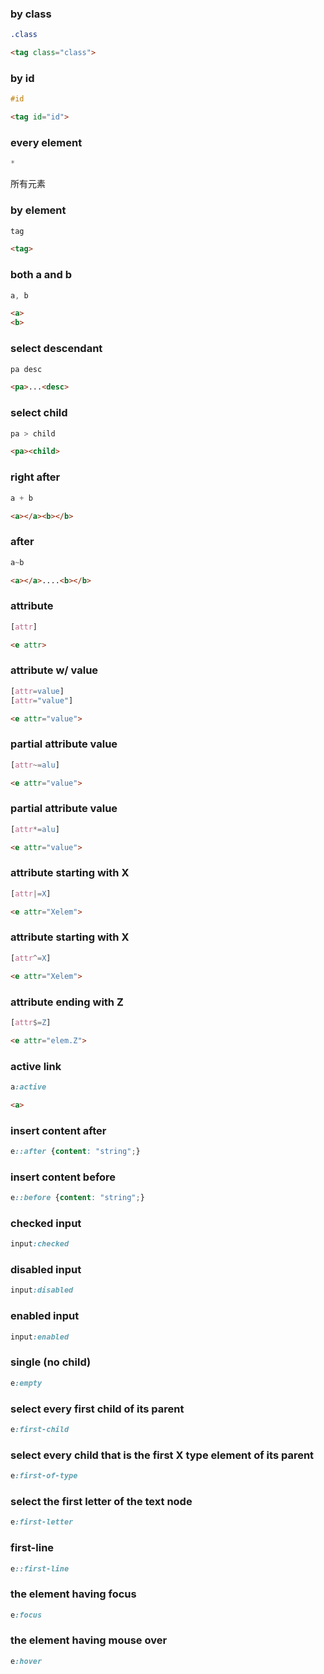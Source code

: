 ### by class
```css
.class
```
```html
<tag class="class">
```
### by id
```css
#id
```
```html
<tag id="id">
```
### every element
```css
*
```
所有元素
### by element
```css
tag
```
```html
<tag>
```
### both a and b
```css
a, b
```
```html
<a>
<b>
```
### select descendant
```css
pa desc
```
```html
<pa>...<desc>
```
### select child
```css
pa > child
```
```html
<pa><child>
```
### right after
```css
a + b
```
```html
<a></a><b></b>
```
### after
```css
a~b
```
```html
<a></a>....<b></b>
```
### attribute
```css
[attr]
```
```html
<e attr>
```
### attribute w/ value
```css
[attr=value]
[attr="value"]
```
```html
<e attr="value">
```
### partial attribute value
```css
[attr~=alu]
```
```html
<e attr="value">
```
### partial attribute value
```css
[attr*=alu]
```
```html
<e attr="value">
```
### attribute starting with X
```css
[attr|=X]
```
```html
<e attr="Xelem">
```
### attribute starting with X
```css
[attr^=X]
```
```html
<e attr="Xelem">
```
### attribute ending with Z
```css
[attr$=Z]
```
```html
<e attr="elem.Z">
```
### active link
```css
a:active
```
```html
<a>
```
### insert content after
```css
e::after {content: "string";}
```
### insert content before
```css
e::before {content: "string";}
```
### checked input
```css
input:checked
```
### disabled input
```css
input:disabled
```
### enabled input
```css
input:enabled
```
### single (no child)
```css
e:empty
```
### select every first child of its parent
```css
e:first-child
```
### select every child that is the first X type element of its parent
```css
e:first-of-type
```
### select the first letter of the text node
```css
e:first-letter
```
### first-line
```css
e::first-line
```
### the element having focus
```css
e:focus
```
### the element having mouse over
```css
e:hover
```
